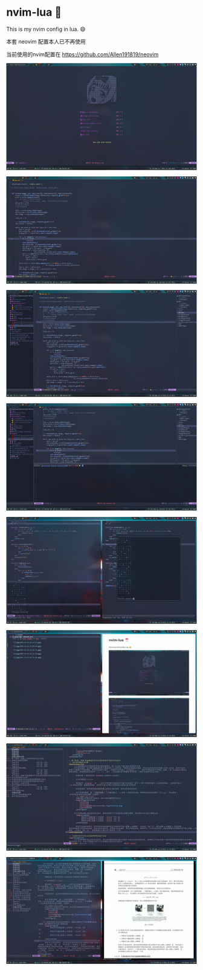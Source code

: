 # nvim-lua :shaved_ice:

This is my nvim config in lua. :smile:

本套 neovim 配置本人已不再使用

当前使用的nvim配置在 https://github.com/Allen191819/neovim

![](img/2021-12-23-11-13-27.png)

![](img/2021-12-23-11-09-40.png)

![](img/2021-12-23-11-10-24.png)

![](img/2021-12-23-11-11-29.png)

![](img/2021-12-23-11-12-59.png)

![](img/2021-12-23-11-14-29.png)

![](img/2021-12-23-11-18-17.png)

![](img/2021-12-23-11-19-23.png)
